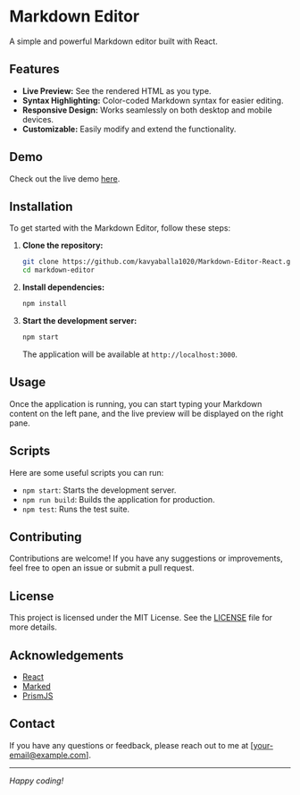 # Markdown Editor

A simple and powerful Markdown editor built with React.

## Features

- **Live Preview:** See the rendered HTML as you type.
- **Syntax Highlighting:** Color-coded Markdown syntax for easier editing.
- **Responsive Design:** Works seamlessly on both desktop and mobile devices.
- **Customizable:** Easily modify and extend the functionality.

## Demo

Check out the live demo [here](#).

## Installation

To get started with the Markdown Editor, follow these steps:

1. **Clone the repository:**

   ```bash
   git clone https://github.com/kavyaballa1020/Markdown-Editor-React.git
   cd markdown-editor
   ```

2. **Install dependencies:**

   ```bash
   npm install
   ```

3. **Start the development server:**

   ```bash
   npm start
   ```

   The application will be available at `http://localhost:3000`.

## Usage

Once the application is running, you can start typing your Markdown content on the left pane, and the live preview will be displayed on the right pane.

## Scripts

Here are some useful scripts you can run:

- `npm start`: Starts the development server.
- `npm run build`: Builds the application for production.
- `npm test`: Runs the test suite.

## Contributing

Contributions are welcome! If you have any suggestions or improvements, feel free to open an issue or submit a pull request.

## License

This project is licensed under the MIT License. See the [LICENSE](LICENSE) file for more details.

## Acknowledgements

- [React](https://reactjs.org/)
- [Marked](https://github.com/markedjs/marked)
- [PrismJS](https://prismjs.com/)

## Contact

If you have any questions or feedback, please reach out to me at [your-email@example.com].

---

*Happy coding!*
```

